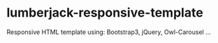 # lumberjack-responsive-template
Responsive HTML template using: Bootstrap3, jQuery, Owl-Carousel ...

